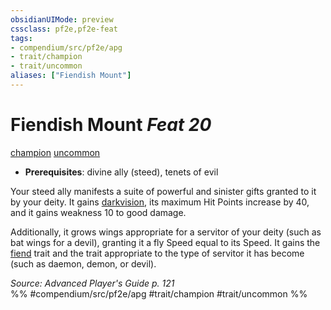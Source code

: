 ```yaml
---
obsidianUIMode: preview
cssclass: pf2e,pf2e-feat
tags:
- compendium/src/pf2e/apg
- trait/champion
- trait/uncommon
aliases: ["Fiendish Mount"]
---
```

# Fiendish Mount  *Feat 20*  
[champion](/rules/traits/champion.md)  [uncommon](/rules/traits/uncommon.md)  

- **Prerequisites**: divine ally (steed), tenets of evil

Your steed ally manifests a suite of powerful and sinister gifts granted to it by your deity. It gains [darkvision](/rules/abilities/darkvision.md), its maximum Hit Points increase by 40, and it gains weakness 10 to good damage.

Additionally, it grows wings appropriate for a servitor of your deity (such as bat wings for a devil), granting it a fly Speed equal to its Speed. It gains the [fiend](/rules/traits/fiend.md) trait and the trait appropriate to the type of servitor it has become (such as daemon, demon, or devil).

*Source: Advanced Player's Guide p. 121*  
%% #compendium/src/pf2e/apg #trait/champion #trait/uncommon %%